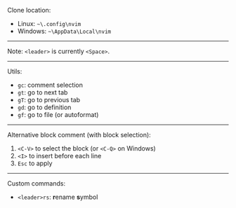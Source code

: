 Clone location:
- Linux: `~\.config\nvim`
- Windows: `~\AppData\Local\nvim`

---

Note: `<leader>` is currently `<Space>`.

---

Utils:
- `gc`: comment selection
- `gt`: go to next tab
- `gT`: go to previous tab
- `gd`: go to definition
- `gf`: go to file (or autoformat)

---

Alternative block comment (with block selection):
1. `<C-V>` to select the block (or `<C-Q>` on Windows)
2. `<I>` to insert before each line
3. `Esc` to apply

---

Custom commands:
- `<leader>rs`: **r**ename **s**ymbol
